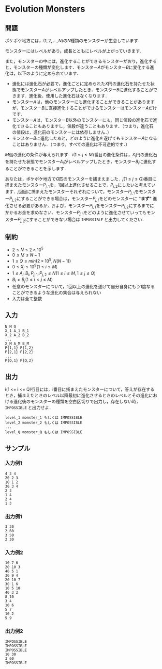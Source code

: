 # Evolution Monsters

## 問題

ポケポケ地方には，$(1,2,...,N)$の$N$種類のモンスターが生息しています．

モンスターにはレベルがあり，成長とともにレベルが上がっていきます．

また，モンスターの中には，進化することができるモンスターがおり，進化すると，モンスターの種類が変化します．モンスター$A$がモンスター$B$に変化する進化は，以下のように定められています．

- 進化には進化石が必要で，進化ごとに定められた$X$円の進化石を持たせた状態でモンスター$A$がレベルアップしたとき，モンスター$B$に進化することができます．進化後，使用した進化石はなくなります．
- モンスター$A$は，他のモンスターにも進化することができることがありますが，モンスター$B$に直接進化することができるモンスターはモンスター$A$だけです．
- モンスター$A$は，モンスター$B$以外のモンスターにも，同じ値段の進化石で進化できることもありますし，値段が違うこともあります．（つまり，進化石の値段は，進化前のモンスターには依存しません．）
- モンスター$B$に進化したあと，どのように進化を遂げてもモンスター$A$になることはありません．（つまり，すべての進化は不可逆的です．）

$M$個の進化の条件が与えられます．$i(1 \leq j \leq M)$番目の進化条件は，$X_i$円の進化石を持たせた状態でモンスター$A_i$がレベルアップしたとき，モンスター$B_i$に進化することができることを示します．

あなたは，ポケポケ地方で$Q$匹のモンスターを捕まえました．$j(1 \leq j \leq Q)$番目に捕まえたモンスター$P_{j,1}$を，$1$回以上進化させることで，$P_{j,2}$にしたいと考えています．$j$回目に捕まえたモンスターそれぞれについて，モンスター$P_{j,1}$をモンスター$P_{j,2}$にすることができる場合は，モンスター$P_{j,1}$をどのモンスターに __"まず"__ 進化させる必要があるか，および，モンスター$P_{j,1}$をモンスター$P_{j,2}$にするまでにかかるお金を求めなさい．モンスター$P_{j,1}$をどのように進化させていってもモンスター$P_{j,2}$にすることができない場合は `IMPOSSIBLE` と出力してください．

## 制約

- $2 \leq N \leq 2 \times 10^5$
- $0 \leq M \leq N - 1$
- $1 \leq Q \leq min(2 × 10^5, N(N-1))$
- $0 \leq X_i \leq 10^9 (1 \leq i \leq M)$
- $1 \leq A_i, B_i, P_{j,1}, P_{j,2} \leq N (1 \leq i \leq M, 1 \leq j \leq Q)$
- $B_i \neq B_j (1 \leq i < j \leq M)$
- 任意のモンスターについて，$1$回以上の進化を遂げて自分自身にもう1度なることができるような進化の集合は与えられない
- 入力は全て整数

## 入力

```
N M Q
X_1 A_1 B_1
X_2 A_2 B_2
...
X_M A_M B_M
P{1,1} P{1,2}
P{2,1} P{2,2}
...
P{Q,1} P{Q,2}
```

## 出力

i(1 <= i <= Q)行目には，i番目に捕まえたモンスターについて，答えが存在するとき，捕まえたときのレベル以降最初に進化させるときのレベルとその進化における進化後のモンスターの種類を空白区切りで出力し，存在しない時， `IMPOSSIBLE` と出力せよ．

```
level_1 monster_1 もしくは IMPOSSIBLE
level_2 monster_2 もしくは IMPOSSIBLE
...
level_Q monster_Q もしくは IMPOSSIBLE
```

## サンプル

### 入力例1

```
4 3 4
20 2 3
10 1 2
30 3 4
2 3
1 4
2 4
1 3

```

### 出力例1

```
3 20
2 60
3 50
2 30

```

### 入力例2

```
10 7 6
20 10 3
40 5 1
30 9 4
20 10 7
30 1 6
10 5 10
40 3 2
8 10
3 4
10 6
5 7
10 2
5 9

```

### 出力例2

```
IMPOSSIBLE
IMPOSSIBLE
IMPOSSIBLE
10 30
3 60
IMPOSSIBLE

```